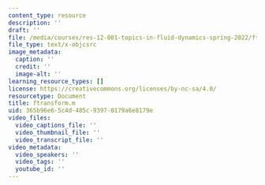 ```yaml
---
content_type: resource
description: ''
draft: ''
file: /media/courses/res-12-001-topics-in-fluid-dynamics-spring-2022/ftransform.m
file_type: text/x-objcsrc
image_metadata:
  caption: ''
  credit: ''
  image-alt: ''
learning_resource_types: []
license: https://creativecommons.org/licenses/by-nc-sa/4.0/
resourcetype: Document
title: ftransform.m
uid: 365b96e6-5c4d-485c-9397-0179a6e8179e
video_files:
  video_captions_file: ''
  video_thumbnail_file: ''
  video_transcript_file: ''
video_metadata:
  video_speakers: ''
  video_tags: ''
  youtube_id: ''
---
```

